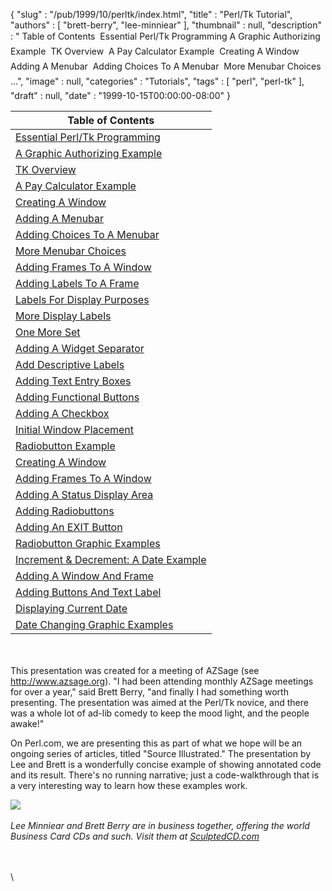 {
   "slug" : "/pub/1999/10/perltk/index.html",
   "title" : "Perl/Tk Tutorial",
   "authors" : [
      "brett-berry",
      "lee-minniear"
   ],
   "thumbnail" : null,
   "description" : " Table of Contents  Essential Perl/Tk Programming  A Graphic Authorizing Example  TK Overview  A Pay Calculator Example  Creating A Window  Adding A Menubar  Adding Choices To A Menubar  More Menubar Choices ...",
   "image" : null,
   "categories" : "Tutorials",
   "tags" : [
      "perl",
      "perl-tk"
   ],
   "draft" : null,
   "date" : "1999-10-15T00:00:00-08:00"
}






| Table of Contents                                                     |
|-----------------------------------------------------------------------|
|  [Essential Perl/Tk Programming](/media/_pub_1999_10_perltk_index/sld001.htm)            |
|  [A Graphic Authorizing Example](/media/_pub_1999_10_perltk_index/sld002.htm)          |
|  [TK Overview](/media/_pub_1999_10_perltk_index/sld003.htm)         |
|  [A Pay Calculator Example](/media/_pub_1999_10_perltk_index/sld004.htm)                |
|  [Creating A Window](/media/_pub_1999_10_perltk_index/sld005.htm)   |
|  [Adding A Menubar](/media/_pub_1999_10_perltk_index/sld006.htm)    |
|  [Adding Choices To A Menubar](/media/_pub_1999_10_perltk_index/sld007.htm)                |
|  [More Menubar Choices](/media/_pub_1999_10_perltk_index/sld008.htm)                |
|  [Adding Frames To A Window](/media/_pub_1999_10_perltk_index/sld009.htm)                 |
|  [Adding Labels To A Frame](/media/_pub_1999_10_perltk_index/sld010.htm)                  |
|  [Labels For Display Purposes](/media/_pub_1999_10_perltk_index/sld011.htm)               |
|  [More Display Labels](/media/_pub_1999_10_perltk_index/sld012.htm) |
|  [One More Set](/media/_pub_1999_10_perltk_index/sld013.htm)        |
|  [Adding A Widget Separator](/media/_pub_1999_10_perltk_index/sld014.htm)              |
|  [Add Descriptive Labels](/media/_pub_1999_10_perltk_index/sld015.htm)                 |
|  [Adding Text Entry Boxes](/media/_pub_1999_10_perltk_index/sld016.htm)                  |
|  [Adding Functional Buttons](/media/_pub_1999_10_perltk_index/sld017.htm)                |
|  [Adding A Checkbox](/media/_pub_1999_10_perltk_index/sld018.htm)   |
|  [Initial Window Placement](/media/_pub_1999_10_perltk_index/sld019.htm)              |
|  [Radiobutton Example](/media/_pub_1999_10_perltk_index/sld020.htm) |
|  [Creating A Window](/media/_pub_1999_10_perltk_index/sld021.htm)   |
|  [Adding Frames To A Window](/media/_pub_1999_10_perltk_index/sld022.htm)                 |
|  [Adding A Status Display Area](/media/_pub_1999_10_perltk_index/sld023.htm)                   |
|  [Adding Radiobuttons](/media/_pub_1999_10_perltk_index/sld024.htm) |
|  [Adding An EXIT Button](/media/_pub_1999_10_perltk_index/sld025.htm)                 |
|  [Radiobutton Graphic Examples](/media/_pub_1999_10_perltk_index/sld026.htm)               |
|  [Increment & Decrement: A Date Example](/media/_pub_1999_10_perltk_index/sld027.htm)                |
|  [Adding A Window And Frame](/media/_pub_1999_10_perltk_index/sld028.htm)                  |
|  [Adding Buttons And Text Label](/media/_pub_1999_10_perltk_index/sld029.htm)                  |
|  [Displaying Current Date](/media/_pub_1999_10_perltk_index/sld030.htm)                   |
|  [Date Changing Graphic Examples](/media/_pub_1999_10_perltk_index/sld031.htm)               |

\
\
This presentation was created for a meeting of AZSage (see
<http://www.azsage.org>). "I had been attending monthly AZSage meetings
for over a year," said Brett Berry, "and finally I had something worth
presenting. The presentation was aimed at the Perl/Tk novice, and there
was a whole lot of ad-lib comedy to keep the mood light, and the people
awake!"

On Perl.com, we are presenting this as part of what we hope will be an
ongoing series of articles, titled "Source Illustrated." The
presentation by Lee and Brett is a wonderfully concise example of
showing annotated code and its result. There's no running narrative;
just a code-walkthrough that is a very interesting way to learn how
these examples work.

[![](/images/_pub_1999_10_perltk_index/illustration.gif)](/media/_pub_1999_10_perltk_index/sld001.htm)
\
\
*Lee Minniear and Brett Berry are in business together, offering the
world Business Card CDs and such. Visit them at
[SculptedCD.com](http://www.SculptedCD.com)*

\
\
\


